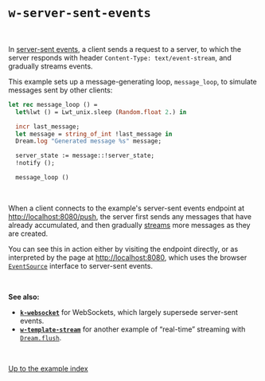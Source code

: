 # `w-server-sent-events`

<br>

In [server-sent
events](https://developer.mozilla.org/en-US/docs/Web/API/EventSource), a client
sends a request to a server, to which the server responds with header
`Content-Type: text/event-stream`, and gradually streams events.

This example sets up a message-generating loop, `message_loop`, to simulate
messages sent by other clients:

```ocaml
let rec message_loop () =
  let%lwt () = Lwt_unix.sleep (Random.float 2.) in

  incr last_message;
  let message = string_of_int !last_message in
  Dream.log "Generated message %s" message;

  server_state := message::!server_state;
  !notify ();

  message_loop ()
```

<br>

When a client connects to the example's server-sent events endpoint at
[http://localhost:8080/push](http://localhost:8080/push), the server first sends
any messages that have already accumulated, and then gradually
[streams](https://aantron.github.io/dream/#streaming) more messages as they are
created.

You can see this in action either by visiting the endpoint directly, or as
interpreted by the page at [http://localhost:8080](http://localhost:8080), which
uses the browser
[`EventSource`](https://developer.mozilla.org/en-US/docs/Web/API/EventSource)
interface to server-sent events.

<br>

**See also:**

- [**`k-websocket`**](../k-websocket#files) for WebSockets, which largely
  supersede server-sent events.
- [**`w-template-stream`**](../w-template-stream#files) for another example of
  “real-time” streaming with
  [`Dream.flush`](https://aantron.github.io/dream/#val-flush).

<br>

[Up to the example index](../#examples)

<!-- TODO OWASP link; injection general link. -->
<!-- TODO Link to template syntax reference. -->
<!-- TODO Link to the right examples section here and from all examples. -->
